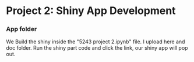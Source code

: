 # Project 2: Shiny App Development
### App folder

We Build the shiny inside the "5243 project 2.ipynb" file. I upload here and doc folder.
Run the shiny part code and click the link, our shiny app will pop out.

